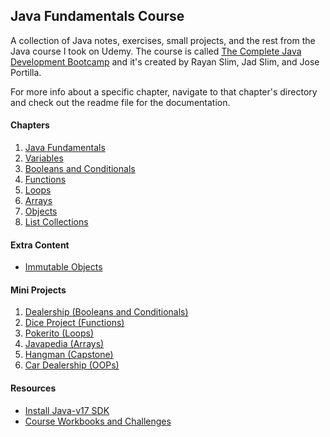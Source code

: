 ## Java Fundamentals Course

A collection of Java notes, exercises, small projects, and the rest from the Java course I took on Udemy. The course is called [The Complete Java Development Bootcamp](https://www.udemy.com/course/the-complete-java-development-bootcamp/) and it's created by Rayan Slim, Jad Slim, and Jose Portilla.

For more info about a specific chapter, navigate to that chapter's directory and check out the readme file for the documentation.

#### Chapters

1. [Java Fundamentals](/01-java-fundamentals/#readme.md)
2. [Variables](/02-variables/#readme.md)
3. [Booleans and Conditionals](/03-booleans-and-conditionals/#readme.md)
4. [Functions](/04-functions/#readme.md)
5. [Loops](/05-loops/#readme.md)
6. [Arrays](/06-arrays/#readme.md)
7. [Objects](/07-objects/#readme.md)
8. [List Collections](/08-list-collections/#readme.md)

#### Extra Content

- [Immutable Objects](/07-objects/readme.md/#immutable-objects)

#### Mini Projects

1. [Dealership (Booleans and Conditionals)](/mini-projects/dealership/)
1. [Dice Project (Functions)](/mini-projects/dice-project/)
1. [Pokerito (Loops)](/mini-projects/pokerito/)
1. [Javapedia (Arrays)](/mini-projects/javapedia/)
1. [Hangman (Capstone)](/mini-projects/hangman/)
1. [Car Dealership (OOPs)](/mini-projects/car-dealership/)

#### Resources

- [Install Java-v17 SDK](https://aws.amazon.com/corretto/?filtered-posts.sort-by=item.additionalFields.createdDate&filtered-posts.sort-order=desc)
- [Course Workbooks and Challenges](https://www.learnthepart.com/course/2dfda34d-6bbc-4bd5-8f45-d5999de2f514/a0d30d63-16f5-4702-992a-77b560cbeddd)
